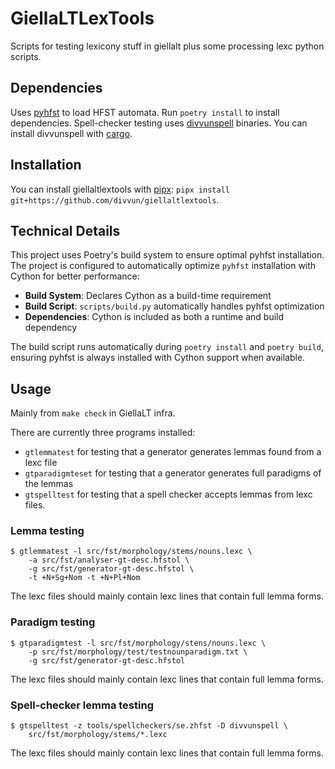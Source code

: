 # GiellaLTLexTools

Scripts for testing lexicony stuff in giellalt plus some processing lexc python
scripts.

## Dependencies

Uses [pyhfst](https://github.com/Rootroo-ltd/pyhfst) to load HFST automata. Run `poetry install` to install dependencies.
Spell-checker testing uses
[divvunspell](https://github.com/divvun/divvunspell) binaries. You can install
divvunspell with [cargo](https://www.rust-lang.org/tools/install).

## Installation

You can install giellaltlextools with [pipx](https://pipx.pypa.io): `pipx install
git+https://github.com/divvun/giellaltlextools`.

## Technical Details

This project uses Poetry's build system to ensure optimal pyhfst installation.
The project is configured to automatically optimize `pyhfst` installation with Cython for better performance:

- **Build System**: Declares Cython as a build-time requirement
- **Build Script**: `scripts/build.py` automatically handles pyhfst optimization
- **Dependencies**: Cython is included as both a runtime and build dependency

The build script runs automatically during `poetry install` and `poetry build`, ensuring pyhfst is always installed with Cython support when available.

## Usage

Mainly from `make check` in GiellaLT infra.

There are currently three programs installed:

- `gtlemmatest` for testing that a generator generates lemmas found from a lexc
  file
- `gtparadigmteset` for testing that a generator generates full paradigms of the
  lemmas
- `gtspelltest` for testing that a spell checker accepts lemmas from lexc files.

### Lemma testing

```console
$ gtlemmatest -l src/fst/morphology/stems/nouns.lexc \
    -a src/fst/analyser-gt-desc.hfstol \
    -g src/fst/generator-gt-desc.hfstol \
    -t +N+Sg+Nom -t +N+Pl+Nom
```

The lexc files should mainly contain lexc lines that contain full lemma forms.

### Paradigm testing

```console
$ gtparadigmtest -l src/fst/morphology/stens/nouns.lexc \
    -p src/fst/morphology/test/testnounparadigm.txt \
    -g src/fst/generator-gt-desc.hfstol
```

The lexc files should mainly contain lexc lines that contain full lemma forms.

### Spell-checker lemma testing

```console
$ gtspelltest -z tools/spellcheckers/se.zhfst -D divvunspell \
    src/fst/morphology/stems/*.lexc
```

The lexc files should mainly contain lexc lines that contain full lemma forms.

